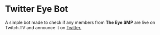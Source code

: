 # Twitter Eye Bot
A simple bot made to check if any members from **The Eye SMP** are live on Twitch.TV and announce it on [Twitter.](https://twitter.com/theeyesmp)